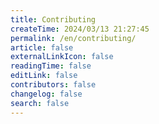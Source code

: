 ```yaml
---
title: Contributing
createTime: 2024/03/13 21:27:45
permalink: /en/contributing/
article: false
externalLinkIcon: false
readingTime: false
editLink: false
contributors: false
changelog: false
search: false
---
```


<!-- @include: ../../CONTRIBUTING.en-US.md{2-} -->
